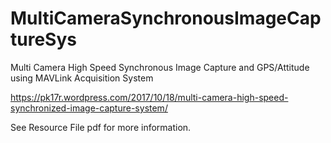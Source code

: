 # MultiCameraSynchronousImageCaptureSys
Multi Camera High Speed Synchronous Image Capture and GPS/Attitude using MAVLink Acquisition System

https://pk17r.wordpress.com/2017/10/18/multi-camera-high-speed-synchronized-image-capture-system/

See Resource File pdf for more information.
